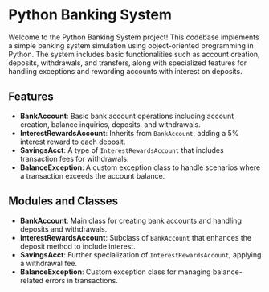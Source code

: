 # Python Banking System

Welcome to the Python Banking System project! This codebase implements a simple banking system simulation using object-oriented programming in Python. The system includes basic functionalities such as account creation, deposits, withdrawals, and transfers, along with specialized features for handling exceptions and rewarding accounts with interest on deposits.

## Features

- **BankAccount**: Basic bank account operations including account creation, balance inquiries, deposits, and withdrawals.
- **InterestRewardsAccount**: Inherits from `BankAccount`, adding a 5% interest reward to each deposit.
- **SavingsAcct**: A type of `InterestRewardsAccount` that includes transaction fees for withdrawals.
- **BalanceException**: A custom exception class to handle scenarios where a transaction exceeds the account balance.

## Modules and Classes

- **BankAccount**: Main class for creating bank accounts and handling deposits and withdrawals.
- **InterestRewardsAccount**: Subclass of `BankAccount` that enhances the deposit method to include interest.
- **SavingsAcct**: Further specialization of `InterestRewardsAccount`, applying a withdrawal fee.
- **BalanceException**: Custom exception class for managing balance-related errors in transactions.
